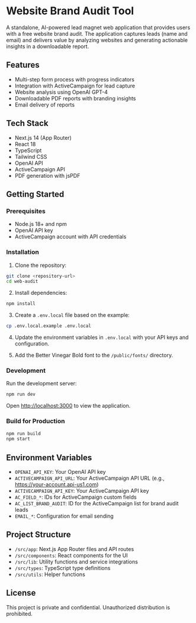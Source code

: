 # Website Brand Audit Tool

A standalone, AI-powered lead magnet web application that provides users with a free website brand audit. The application captures leads (name and email) and delivers value by analyzing websites and generating actionable insights in a downloadable report.

## Features

- Multi-step form process with progress indicators
- Integration with ActiveCampaign for lead capture
- Website analysis using OpenAI GPT-4
- Downloadable PDF reports with branding insights
- Email delivery of reports

## Tech Stack

- Next.js 14 (App Router)
- React 18
- TypeScript
- Tailwind CSS
- OpenAI API
- ActiveCampaign API
- PDF generation with jsPDF

## Getting Started

### Prerequisites

- Node.js 18+ and npm
- OpenAI API key
- ActiveCampaign account with API credentials

### Installation

1. Clone the repository:

```bash
git clone <repository-url>
cd web-audit
```

2. Install dependencies:

```bash
npm install
```

3. Create a `.env.local` file based on the example:

```bash
cp .env.local.example .env.local
```

4. Update the environment variables in `.env.local` with your API keys and configuration.

5. Add the Better Vinegar Bold font to the `/public/fonts/` directory.

### Development

Run the development server:

```bash
npm run dev
```

Open [http://localhost:3000](http://localhost:3000) to view the application.

### Build for Production

```bash
npm run build
npm start
```

## Environment Variables

- `OPENAI_API_KEY`: Your OpenAI API key
- `ACTIVECAMPAIGN_API_URL`: Your ActiveCampaign API URL (e.g., https://your-account.api-us1.com)
- `ACTIVECAMPAIGN_API_KEY`: Your ActiveCampaign API key
- `AC_FIELD_*`: IDs for ActiveCampaign custom fields
- `AC_LIST_BRAND_AUDIT`: ID for the ActiveCampaign list for brand audit leads
- `EMAIL_*`: Configuration for email sending

## Project Structure

- `/src/app`: Next.js App Router files and API routes
- `/src/components`: React components for the UI
- `/src/lib`: Utility functions and service integrations
- `/src/types`: TypeScript type definitions
- `/src/utils`: Helper functions

## License

This project is private and confidential. Unauthorized distribution is prohibited.

